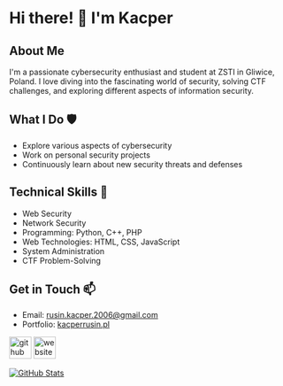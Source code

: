 # Hi there! 👋 I'm Kacper

## About Me
I'm a passionate cybersecurity enthusiast and student at ZSTI in Gliwice, Poland. I love diving into the fascinating world of security, solving CTF challenges, and exploring different aspects of information security.

## What I Do 🛡️
- Explore various aspects of cybersecurity
- Work on personal security projects
- Continuously learn about new security threats and defenses

## Technical Skills 🚀
- Web Security
- Network Security
- Programming: Python, C++, PHP
- Web Technologies: HTML, CSS, JavaScript
- System Administration
- CTF Problem-Solving

## Get in Touch 📫
- Email: rusin.kacper.2006@gmail.com
- Portfolio: [kacperrusin.pl](https://rusinkacper.pl)

[<img src='https://cdn.jsdelivr.net/npm/simple-icons@3.0.1/icons/github.svg' alt='github' height='40'>](https://github.com/0273574)  [<img src='https://cdn.jsdelivr.net/npm/simple-icons@3.0.1/icons/icloud.svg' alt='website' height='40'>](https://kacperrusin.pl)

[![GitHub Stats](https://github-readme-stats.vercel.app/api?username=0273574)](https://github.com/0273574/github-readme-stats)

